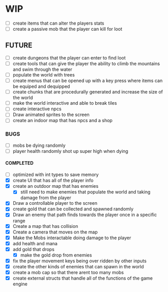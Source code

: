 # WIP
- [ ] create items that can alter the players stats
- [ ] create a passive mob that the player can kill for loot
## FUTURE
- [ ] create dungeons that the player can enter to find loot
- [ ] create tools that can give the player the ability
to climb the mountains and swim through the water
- [ ] populate the world with trees
- [ ] create menus that can be opened up with a key press
where items can be equiped and dequipped
- [ ] create chunks that are procedurally generated and increase
the size of the world
- [ ] make the world interactive and able to break tiles
- [ ] create interactive npcs
- [ ] Draw animated sprites to the screen
- [ ] create an indoor map that has npcs and a shop
### BUGS
- [ ] mobs be dying randomly
- [ ] player health randomly shot up super high when dying
#### COMPLETED
- [ ] optimized with int types to save memory
- [x] create UI that has all of the player info
- [x] create an outdoor map that has enemies
    - [x] still need to make enemies that populate the world and taking damage from the player
- [x] Draw a controllable player to the screen
- [x] create gold that can be collected and spawned randomly
- [x] Draw an enemy that path finds towards the player once in a
specific range
- [x] Create a map that has collision
- [x] Create a camera that moves on the map
- [x] Make the Mobs interactable doing damage to the player
- [x] add health and mana
- [x] add gold that drops
    - [x] make the gold drop from enemies
- [x] fix the player movement keys being over ridden by other inputs
- [x] create the other kinds of enemies that can spawn in the world
- [x] create a mob cap so that there arent too many mobs
- [x] create external structs that handle all of the functions
of the game engine
